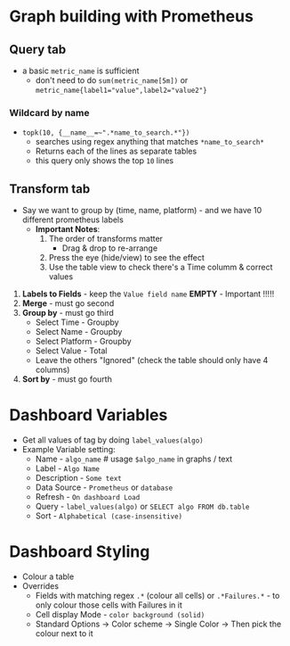 # Graph building with Prometheus

## Query tab
* a basic `metric_name` is sufficient 
  * don't need to do `sum(metric_name[5m])` or `metric_name{label1="value",label2="value2"}`
### Wildcard by name
* `topk(10, {__name__=~".*name_to_search.*"})` 
  * searches using regex anything that matches `*name_to_search*`
  * Returns each of the lines as separate tables
  * this query only shows the top `10` lines

## Transform tab
* Say we want to group by (time, name, platform) - and we have 10 different prometheus labels
    * **Important Notes**:
        1. The order of transforms matter
            * Drag & drop to re-arrange
        2. Press the eye (hide/view) to see the effect
        3. Use the table view to check there's a Time columm & correct values

1. **Labels to Fields** - keep the `Value field name` __EMPTY__ - Important !!!!!
2. **Merge** - must go second
3. **Group by** - must go third
    * Select Time - Groupby
    * Select Name - Groupby
    * Select Platform - Groupby
    * Select Value - Total
    * Leave the others "Ignored" (check the table should only have 4 columns)
4. **Sort by** - must go fourth

# Dashboard Variables
* Get all values of tag by doing `label_values(algo)`
* Example Variable setting:
  * Name - `algo_name`  # usage `$algo_name` in graphs / text
  * Label - `Algo Name`
  * Description - `Some text`
  * Data Source - `Prometheus` or `database`
  * Refresh - `On dashboard Load`
  * Query - `label_values(algo)` or `SELECT algo FROM db.table`
  * Sort - `Alphabetical (case-insensitive)`

# Dashboard Styling
* Colour a table
 * Overrides 
   * Fields with matching regex `.*` (colour all cells) or `.*Failures.*` - to only colour those cells with Failures in it
   * Cell display Mode - `color background (solid)` 
   * Standard Options -> Color scheme -> Single Color -> Then pick the colour next to it
